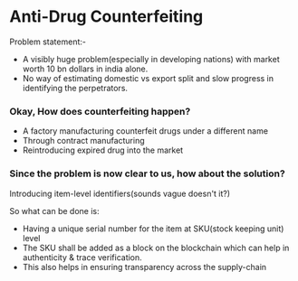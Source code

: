 # Anti-Drug Counterfeiting
Problem statement:-
* A visibly huge problem(especially in developing nations) with market worth 10 bn dollars in india alone.
* No way of estimating domestic vs export split and slow progress in identifying the perpetrators.

### Okay, How does counterfeiting happen? ###
- A factory manufacturing counterfeit drugs under a different name
- Through contract manufacturing
- Reintroducing expired drug into the market

### Since the problem is now clear to us, how about the solution? ##
Introducing item-level identifiers(sounds vague doesn't it?)


So what can be done is:
- Having a unique serial number for the item at SKU(stock keeping unit) level
- The SKU shall be added as a block on the blockchain which can help in authenticity & trace verification.
- This also helps in ensuring transparency across the supply-chain
